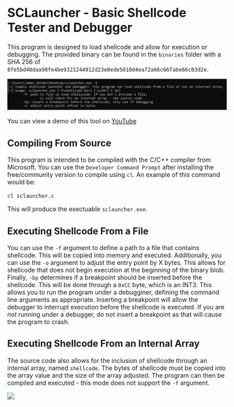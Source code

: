 # SCLauncher - Basic Shellcode Tester and Debugger

This program is designed to load shellcode and allow for execution or debugging. The provided binary can be found in the `binaries` folder with a SHA 256 of `8fe5bd48daa90fe4be9321244912d23e0ede5010d4ea72a66c66fabe66c03d2e`.

<img src="help.png">

You can view a demo of this tool on [YouTube](#)

## Compiling From Source

This program is intended to be compiled with the C/C++ compiler from Microsoft. You can use the `Developer Command Prompt` after installing the free/community version to compile using `cl`. An example of this command would be:

```cl sclauncher.c```

This will produce the exectuable ```sclauncher.exe```.

## Executing Shellcode From a File

You can use the ```-f``` argument to define a path to a file that contains shellcode. This will be copied into memory and executed. Additionally, you can use the ```-o``` argument to adjust the entry point by X bytes. This allows for shellcode that does not begin execution at the beginning of the binary blob. Finally, ```-bp``` determines if a breakpoint should be inserted before the shellcode. This will be done through a ```0xCC``` byte, which is an INT3. This allows you to run the program  under a debugginer, defining the command line arguments as appropriate. Inserting a breakpoint will allow the debugger to interrupt execution before the shellcode is executed. If you are *not* running under a debugger, do not insert a breakpoint as that will cause the program to crash.

## Executing Shellcode From an Internal Array

The source code also allows for the inclusion of shellcode through an internal array, named ```shellcode```. The bytes of shellcode must be copied into the array value and the size of the array adjusted. The program can then be compiled and executed - this mode does not support the ```-f``` argument.

<img src="internal.png">